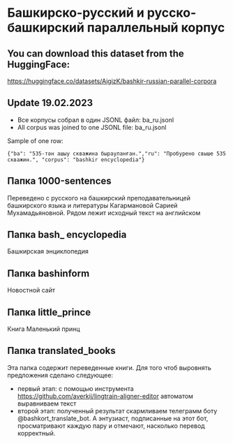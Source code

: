# Башкирско-русский и русско-башкирский параллельный корпус

## You can download this dataset from the HuggingFace:
https://huggingface.co/datasets/AigizK/bashkir-russian-parallel-corpora

## Update 19.02.2023
- Все корпусы собрал в один JSONL файл: ba_ru.jsonl
- All corpus was joined to one JSONL file: ba_ru.jsonl


Sample of one row:

`{"ba": "535-тән ашыу скважина бырауланған.","ru": "Пробурено свыше 535 скважин.", "corpus": "bashkir encyclopedia"}`


## Папка 1000-sentences
Переведено с русского на башкирский преподавательницей башкирского языка и литературы Кагармановой Сарией Мухамадьяновной.
Рядом лежит исходный текст на английском

## Папка bash_ encyclopedia
Башкирская энциклопедия

## Папка bashinform
Новостной сайт

## Папка little_prince
Книга Маленький принц

## Папка translated_books
Эта папка содержит переведенные книги. Для того чтоб выровнять предложения сделано следующее:

- первый этап: с помощью инструмента https://github.com/averkij/lingtrain-aligner-editor  автоматом выравниваем текст
- второй этап: полученный результат скармливаем телеграмм боту @bashkort_translate_bot. А энтузиаст, подписанные на этот бот, просматривают каждую пару и отмечают, насколько перевод корректный.

